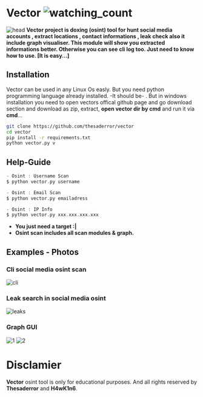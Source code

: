 # Vector <img src="https://komarev.com/ghpvc/?username=thesaderror&color=brightgreen" alt="watching_count" />
![head](https://media.discordapp.net/attachments/1017858747827228753/1027922053082398740/hmm.png)
**Vector project is doxing (osint) tool for hunt social media accounts , extract locations , contact informations , leak check also it include graph visualiser. This module will show you extracted informations better. Otherwise you can see cli log too. Just need to know how to use. [It is easy...]**

## Installation
Vector can be used in any Linux Os easly. But you need python programming language already installed. -It should be- . But in windows installation you need to open vectors offical github page and go download section and download as zip, extract, **open vector dir by cmd** and run it via **cmd**...
```bash
git clone https://github.com/thesaderror/vector
cd vector
pip install -r requirements.txt
python vector.py v
```

## Help-Guide
```c
- Osint : Username Scan
$ python vector.py username

- Osint : Email Scan
$ python vector.py emailadress

- Osint : IP Info
$ python vector.py xxx.xxx.xxx.xxx
```
* **You just need a target :|**
* **Osint scan includes all scan modules & graph.**
## Examples - Photos

### Cli social media osint scan
![cli](https://i.hizliresim.com/trpvgr5.PNG)

### Leak search in social media osint
![leaks](https://i.hizliresim.com/5fusmd8.png)

### Graph GUI
![1](https://i.hizliresim.com/bgnl7da.PNG)
![2](https://i.hizliresim.com/rqz6n9e.PNG)

# Disclamier
**Vector** osint tool is only for educational purposes. And all rights reserved by **Thesaderror** and **H4wK1n6**.
